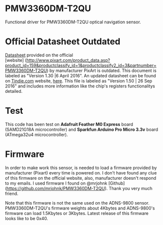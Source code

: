 # PMW3360DM-T2QU
Functional driver for PMW3360DM-T2QU optical navigation sensor.

# Official Datasheet Outdated
[Datasheet](www.pixart.com/upload/PMS0058-PMW3360DM-T2QU-NNDS-R1.30-06042016_20160902201411.pdf) provided on the official [website] (http://www.pixart.com/product_data.asp?product_id=159&productclassify_id=1&productclassify2_id=3&partnumber=PMW3360DM-T2QU) by manufacturer PixArt is outdated. This document is labeled as "Version 1.30 |6 April 2016".
An updated datasheet can be found on [Tindie.com](https://www.tindie.com/products/jkicklighter/pmw3360-motion-sensor/?pt=ac_prod_search) website, [here](https://d3s5r33r268y59.cloudfront.net/datasheets/9604/2017-05-07-18-19-11/PMS0058-PMW3360DM-T2QU-DS-R1.50-26092016._20161202173741.pdf). This file is labeled as "Version 1.50 | 26 Sep 2016" and includes more information like the chip's registers functionalitys detailed.

# Test
This code has been test on **Adafruit Feather M0 Express** board (SAMD21G18A microcontroller) and **Sparkfun Arduino Pro Micro 3.3v** board (ATmega32u4 microcontroller).

# Firmware
In order to make work this sensor, is needed to load a firmware provided by manufacturer (Pixart) every time is powered on. I don't have found any clue of this firmware on the official website, also, manufacturer doesn't respond to my emails. I used firmware I found on @mrjohnk [Github] (https://github.com/mrjohnk/PMW3360DM-T2QU). Thank you very much friend.

Note that this firmware is not the same used on the ADNS-9800 sensor. PMW3360DM-T2QU's firmware weights about 4Kbytes and ADNS-9800's firmware can load 1.5Kbytes or 3Kbytes. Latest release of this firmware looks like to be 0x40.

 

